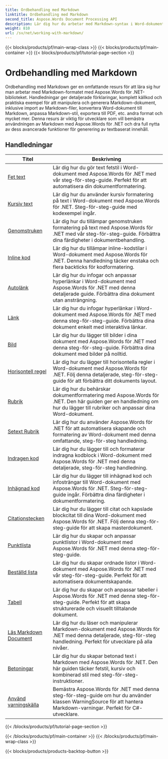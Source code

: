 ```yaml
---
title: Ordbehandling med Markdown
linktitle: Ordbehandling med Markdown
second_title: Aspose.Words Document Processing API
description: Lär dig hur du arbetar med Markdown-syntax i Word-dokument med Aspose.Words för .NET med dessa steg-för-steg-handledningar och praktiska exempel.
weight: 810
url: /sv/net/working-with-markdown/
---
```


{{< blocks/products/pf/main-wrap-class >}}
{{< blocks/products/pf/main-container >}}
{{< blocks/products/pf/tutorial-page-section >}}

# Ordbehandling med Markdown


Ordbehandling med Markdown ger en omfattande resurs för att lära sig hur man arbetar med Markdown-formatet med Aspose.Words för .NET-biblioteket. Handledningar ger detaljerade förklaringar, komplett källkod och praktiska exempel för att manipulera och generera Markdown-dokument, inklusive import av Markdown-filer, konvertera Word-dokument till Markdown, anpassa Markdown-stil, exportera till PDF, etc. andra format och mycket mer. Denna resurs är viktig för utvecklare som vill bemästra användningen av Markdown med Aspose.Words för .NET och dra full nytta av dess avancerade funktioner för generering av textbaserat innehåll.

 ## Handledningar
| Titel | Beskrivning |
| --- | --- |
| [Fet text](./bold-text/) | Lär dig hur du gör text fetstil i Word-dokument med Aspose.Words för .NET med vår steg-för-steg-guide. Perfekt för att automatisera din dokumentformatering. |
| [Kursiv text](./italic-text/) | Lär dig hur du använder kursiv formatering på text i Word-dokument med Aspose.Words för .NET. Steg-för-steg-guide med kodexempel ingår. |
| [Genomstruken](./strikethrough/) | Lär dig hur du tillämpar genomstruken formatering på text med Aspose.Words för .NET med vår steg-för-steg-guide. Förbättra dina färdigheter i dokumentbehandling. |
| [Inline kod](./inline-code/) | Lär dig hur du tillämpar inline-kodstilar i Word-dokument med Aspose.Words för .NET. Denna handledning täcker enstaka och flera backticks för kodformatering. |
| [Autolänk](./autolink/) | Lär dig hur du infogar och anpassar hyperlänkar i Word-dokument med Aspose.Words för .NET med denna detaljerade guide. Förbättra dina dokument utan ansträngning. |
| [Länk](./link/) | Lär dig hur du infogar hyperlänkar i Word-dokument med Aspose.Words för .NET med denna steg-för-steg-guide. Förbättra dina dokument enkelt med interaktiva länkar. |
| [Bild](./image/) | Lär dig hur du lägger till bilder i dina dokument med Aspose.Words för .NET med denna steg-för-steg-guide. Förbättra dina dokument med bilder på nolltid. |
| [Horisontell regel](./horizontal-rule/) | Lär dig hur du lägger till horisontella regler i Word-dokument med Aspose.Words för .NET. Följ denna detaljerade, steg-för-steg-guide för att förbättra ditt dokuments layout. |
| [Rubrik](./heading/) | Lär dig hur du behärskar dokumentformatering med Aspose.Words för .NET. Den här guiden ger en handledning om hur du lägger till rubriker och anpassar dina Word-dokument. |
| [Setext Rubrik](./setext-heading/) | Lär dig hur du använder Aspose.Words för .NET för att automatisera skapande och formatering av Word-dokument med denna omfattande, steg-för-steg handledning. |
| [Indragen kod](./indented-code/) | Lär dig hur du lägger till och formaterar indragna kodblock i Word-dokument med Aspose.Words för .NET med denna detaljerade, steg-för-steg handledning. |
| [Inhägnad kod](./fenced-code/) | Lär dig hur du lägger till inhägnad kod och infosträngar till Word-dokument med Aspose.Words för .NET. Steg-för-steg-guide ingår. Förbättra dina färdigheter i dokumentformatering. |
| [Citationstecken](./quote/) | Lär dig hur du lägger till citat och kapslade blockcitat till dina Word-dokument med Aspose.Words för .NET. Följ denna steg-för-steg-guide för att skapa masterdokument. |
| [Punktlista](./bulleted-list/) | Lär dig hur du skapar och anpassar punktlistor i Word-dokument med Aspose.Words för .NET med denna steg-för-steg-guide. |
| [Beställd lista](./ordered-list/) | Lär dig hur du skapar ordnade listor i Word-dokument med Aspose.Words för .NET med vår steg-för-steg-guide. Perfekt för att automatisera dokumentskapande. |
| [Tabell](./table/) | Lär dig hur du skapar och anpassar tabeller i Aspose.Words för .NET med denna steg-för-steg-guide. Perfekt för att skapa strukturerade och visuellt tilltalande dokument. |
| [Läs Markdown Document](./read-markdown-document/) | Lär dig hur du läser och manipulerar Markdown-dokument med Aspose.Words för .NET med denna detaljerade, steg-för-steg handledning. Perfekt för utvecklare på alla nivåer. |
| [Betoningar](./emphases/) | Lär dig hur du skapar betonad text i Markdown med Aspose.Words för .NET. Den här guiden täcker fetstil, kursiv och kombinerad stil med steg-för-steg-instruktioner. |
| [Använd varningskälla](./use-warning-source/) | Bemästra Aspose.Words för .NET med denna steg-för-steg-guide om hur du använder klassen WarningSource för att hantera Markdown-varningar. Perfekt för C#-utvecklare. |
{{< /blocks/products/pf/tutorial-page-section >}}

{{< /blocks/products/pf/main-container >}}
{{< /blocks/products/pf/main-wrap-class >}}

{{< blocks/products/products-backtop-button >}}
